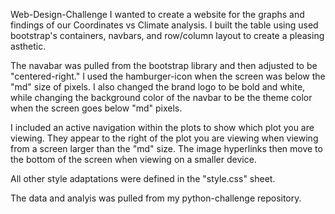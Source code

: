 Web-Design-Challenge
I wanted to create a website for the graphs and findings of our Coordinates vs Climate analysis. I built the table using used bootstrap's containers, navbars, and row/column layout to create a pleasing asthetic. 

The navabar was pulled from the bootstrap library and then adjusted to be "centered-right." I used the hamburger-icon when the screen was below the "md" size of pixels. I also changed the brand logo to be bold and white, while changing the background color of the navbar to be the theme color when the screen goes below "md" pixels.

I included an active navigation within the plots to show which plot you are viewing. They appear to the right of the plot you are viewing when viewing from a screen larger than the "md" size. The image hyperlinks then move to the bottom of the screen when viewing on a smaller device.

All other style adaptations were defined in the "style.css" sheet.

The data and analyis was pulled from my python-challenge repository. 
